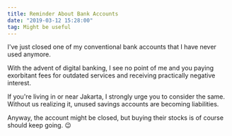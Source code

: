```yaml
---
title: Reminder About Bank Accounts
date: "2019-03-12 15:28:00"
tag: Might be useful
---
```


I've just closed one of my conventional bank accounts that I have never used anymore.

With the advent of digital banking, I see no point of me and you paying exorbitant fees for outdated services and receiving practically negative interest.

If you're living in or near Jakarta, I strongly urge you to consider the same. Without us realizing it, unused savings accounts are becoming liabilities.

Anyway, the account might be closed, but buying their stocks is of course should keep going. 😉

